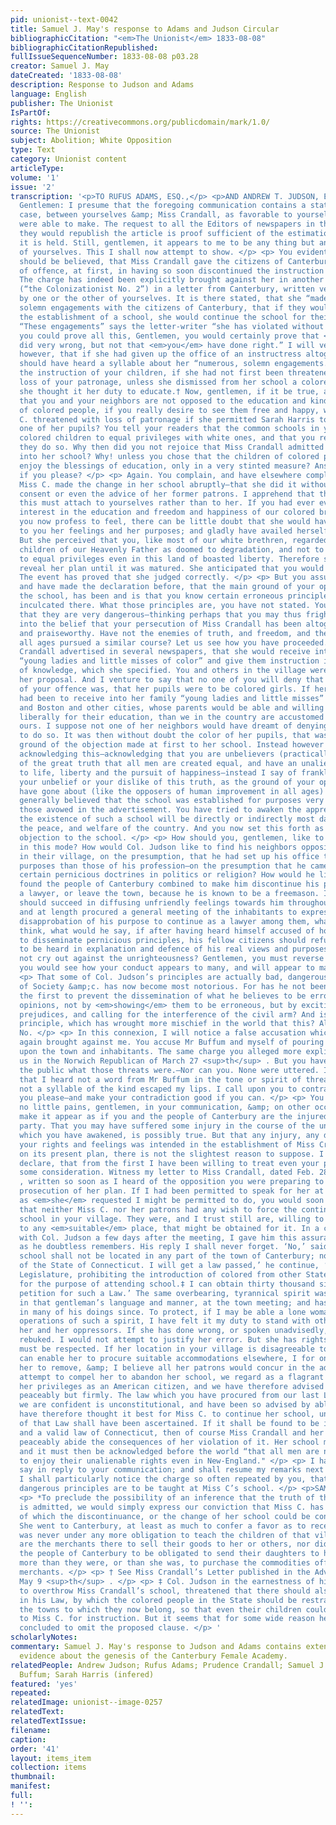 ```yaml
---
pid: unionist--text-0042
title: Samuel J. May's response to Adams and Judson Circular
bibliographicCitation: "<em>The Unionist</em> 1833-08-08"
bibliographicCitationRepublished: 
fullIssueSequenceNumber: 1833-08-08 p03.28
creator: Samuel J. May
dateCreated: '1833-08-08'
description: Response to Judson and Adams
language: English
publisher: The Unionist
IsPartOf: 
rights: https://creativecommons.org/publicdomain/mark/1.0/
source: The Unionist
subject: Abolition; White Opposition
type: Text
category: Unionist content
articleType: 
volume: '1'
issue: '2'
transcription: '<p>TO RUFUS ADAMS, ESQ.,</p> <p>AND ANDREW T. JUDSON, ESQ.</p> <p>
  Gentlemen: I presume that the foregoing communication contains a statement of the
  case, between yourselves &amp; Miss Crandall, as favorable to yourselves, as you
  were able to make. The request to all the Editors of newspapers in the state, that
  they would republish the article is proof sufficient of the estimation in which
  it is held. Still, gentlemen, it appears to me to be any thing but an exculpation
  of yourselves. This I shall now attempt to show. </p> <p> You evidently intend it
  should be believed, that Miss Crandall gave the citizens of Canterbury just cause
  of offence, at first, in having so soon discontinued the instruction of their daughters.
  The charge has indeed been explicitly brought against her in another periodical
  (“the Colonizationist No. 2”) in a letter from Canterbury, written very probably
  by one or the other of yourselves. It is there stated, that she “made numerous and
  solemn engagements with the citizens of Canterbury, that if they would aid her in
  the establishment of a school, she would continue the school for their children.
  “These engagements” says the letter-writer “she has violated without excuse.” If
  you could prove all this, Gentlemen, you would certainly prove that <em>she</em>
  did very wrong, but not that <em>you</em> have done right.” I will venture to say
  however, that if she had given up the office of an instructress altogether, we never
  should have heard a syllable about her “numerous, solemn engagements.” And discontinued
  the instruction of your children, if she had not first been threatened with the
  loss of your patronage, unless she dismissed from her school a colored girl, whom
  she thought it her duty to educate.† Now, gentlemen, if it be true, as you assert,
  that you and your neighbors are not opposed to the education and kind treatment
  of colored people, if you really desire to see them free and happy, why was Miss
  C. threatened with loss of patronage if she permitted Sarah Harris to continue as
  one of her pupils? You tell your readers that the common schools in your town admit
  colored children to equal privileges with white ones, and that you rejoice that
  they do so. Why then did you not rejoice that Miss Crandall admitted a colored girl
  into her school? Why! unless you chose that the children of colored people should
  enjoy the blessings of education, only in a very stinted measure? Answer me this
  if you please? </p> <p> Again. You complain, and have elsewhere complained that
  Miss C. made the change in her school abruptly—that she did it without asking the
  consent or even the advice of her former patrons. I apprehend that the blame for
  this must attach to yourselves rather than to her. If you had ever evinced, that
  interest in the education and freedom and happiness of our colored brethren, which
  you now profess to feel, there can be little doubt that she would have disclosed
  to you her feelings and her purposes; and gladly have availed herself of your assistance.
  But she perceived that you, like most of our white brethren, regarded the colored
  children of our Heavenly Father as doomed to degradation, and not to be admitted
  to equal privileges even in this land of boasted liberty. Therefore she did not
  reveal her plan until it was matured. She anticipated that you would oppose it.
  The event has proved that she judged correctly. </p> <p> But you assure your fellow-citizens,
  and have made the declaration before, that the main ground of your opposition to
  the school, has been and is that you know certain erroneous principles were to be
  inculcated there. What those principles are, you have not stated. You <em>assert</em>
  that they are very dangerous—thinking perhaps that you may thus frighten the community
  into the belief that your persecution of Miss Crandall has been altogether reasonable,
  and praiseworthy. Have not the enemies of truth, and freedom, and the Gospel in
  all ages pursued a similar course? Let us see how you have proceeded. </p> <p> Miss
  Crandall advertised in several newspapers, that she would receive into her family
  “young ladies and little misses of color” and give them instruction in certain branches
  of knowledge, which she specified. You and others in the village were offended at
  her proposal. And I venture to say that no one of you will deny that the real ground
  of your offence was, that her pupils were to be colored girls. If her proposals
  had been to receive into her family “young ladies and little misses” from New-York
  and Boston and other cities, whose parents would be able and willing to pay more
  liberally for their education, than we in the country are accustomed to pay for
  ours. I suppose not one of her neighbors would have dreamt of denying her the right
  to do so. It was then without doubt the color of her pupils, that was the whole
  ground of the objection made at first to her school. Instead however of frankly
  acknowledging this—acknowledging that you are unbelievers (practically at least)
  of the great truth that all men are created equal, and have an unalienable right
  to life, liberty and the pursuit of happiness—instead I say of frankly acknowledging
  your unbelief or your dislike of this truth, as the ground of your opposition, you
  have gone about (like the opposers of human improvement in all ages) to make it
  generally believed that the school was established for purposes very different from
  those avowed in the advertisement. You have tried to awaken the apprehension that
  the existence of such a school will be directly or indirectly most dangerous to
  the peace, and welfare of the country. And you now set this forth as your principal
  objection to the school. </p> <p> How should you, gentlemen, like to be dealt with
  in this mode? How would Col. Judson like to find his neighbors opposing his location
  in their village, on the presumption, that he had set up his office there, for other
  purposes than those of his profession—on the presumption that he came there to disseminate
  certain pernicious doctrines in politics or religion? How would he like it, if he
  found the people of Canterbury combined to make him discontinue his practice as
  a lawyer, or leave the town, because he is known to be a freemason. If his neighbors
  should succeed in diffusing unfriendly feelings towards him throughout the town,
  and at length procured a general meeting of the inhabitants to express their unqualified
  disapprobation of his purpose to continue as a lawyer among them, what would he
  think, what would he say, if after having heard himself accused of holding and intending
  to disseminate pernicious principles, his fellow citizens should refuse his permission
  to be heard in explanation and defence of his real views and purposes? Would he
  not cry out against the unrighteousness? Gentlemen, you must reverse the case, if
  you would see how your conduct appears to many, and will appear to many more. </p>
  <p> That some of Col. Judson’s principles are actually bad, dangerous to the peace
  of Society &amp;c. has now become most notorious. For has he not been laboring from
  the first to prevent the dissemination of what he believes to be erroneous and dangerous
  opinions, not by <em>showing</em> them to be erroneous, but by exciting the popular
  prejudices, and calling for the interference of the civil arm? And is there any
  principle, which has wrought more mischief in the world that this? All history answers,
  No. </p> <p> In this connexion, I will notice a false accusation which you have
  again brought against me. You accuse Mr Buffum and myself of pouring out threats
  upon the town and inhabitants. The same charge you alleged more explicitly against
  us in the Norwich Republican of March 27 <sup>th</sup> . But you have never informed
  the public what those threats were.—Nor can you. None were uttered. I now declare,
  that I heard not a word from Mr Buffum in the tone or spirit of threat; and that
  not a syllable of the kind escaped my lips. I call upon you to contradict me if
  you please—and make your contradiction good if you can. </p> <p> You have taken
  no little pains, gentlemen, in your communication, &amp; on other occasions, to
  make it appear as if you and the people of Canterbury are the injured, suffering
  party. That you may have suffered some injury in the course of the unhappy collision,
  which you have awakened, is possibly true. But that any injury, any disregard to
  your rights and feelings was intended in the establishment of Miss Crandall’s school
  on its present plan, there is not the slightest reason to suppose. I can most solemnly
  declare, that from the first I have been willing to treat even your prejudices with
  some consideration. Witness my letter to Miss Crandall, dated Feb. 28 <sup>th</sup>
  , written so soon as I heard of the opposition you were preparing to make to the
  prosecution of her plan. If I had been permitted to speak for her at your town meeting,
  as <em>she</em> requested I might be permitted to do, you would soon have learnt
  that neither Miss C. nor her patrons had any wish to force the continuance of her
  school in your village. They were, and I trust still are, willing to have it removed
  to any <em>suitable</em> place, that might be obtained for it. In a conversation
  with Col. Judson a few days after the meeting, I gave him this assurance distinctly;
  as he doubtless remembers. His reply I shall never forget. ‘No,’ said he, ‘that
  school shall not be located in any part of the town of Canterbury; no—not in part
  of the State of Connecticut. I will get a law passed,’ he continue, ‘by our next
  Legislature, prohibiting the introduction of colored from other States into this
  for the purpose of attending school.‡ I can obtain thirty thousand signers to a
  petition for such a Law.’ The same overbearing, tyrannical spirit was conspicuous
  in that gentleman’s language and manner, at the town meeting; and has been too apparent
  in many of his doings since. To protect, if I may be able a lone woman from the
  operations of such a spirit, I have felt it my duty to stand with others between
  her and her oppressors. If she has done wrong, or spoken unadvisedly, let her be
  rebuked. I would not attempt to justify her error. But she has rights, and they
  must be respected. If her location in your village is disagreeable to you, and you
  can enable her to procure suitable accommodations elsewhere, I for one should advise
  her to remove, &amp; I believe all her patrons would concur in the advice. But your
  attempt to compel her to abandon her school, we regard as a flagrant violation of
  her privileges as an American citizen, and we have therefore advised her to resist,
  peaceably but firmly. The law which you have procured from our last Legislature,
  we are confident is unconstitutional, and have been so advised by able civilians.—We
  have therefore thought it best for Miss C. to continue her school, until the validity
  of that Law shall have been ascertained. If it shall be found to be indeed a good
  and a valid law of Connecticut, then of course Miss Crandall and her patrons will
  peaceably abide the consequences of her violation of it. Her school must be abandoned;
  and it must then be acknowledged before the world “that all men are not permitted
  to enjoy their unalienable rights even in New-England." </p> <p> I have more to
  say in reply to your communication; and shall resume my remarks next week; when
  I shall particularly notice the charge so often repeated by you, that false and
  dangerous principles are to be taught at Miss C’s school. </p> <p>SAMUEL J. MAY</p>
  <p> *To preclude the possibility of an inference that the truth of this accusation
  is admitted, we would simply express our conviction that Miss C. has made no engagements,
  of which the discontinuance, or the change of her school could be considered a violation.
  She went to Canterbury, at least as much to confer a favor as to receive one, and
  was never under any more obligation to teach the children of that village, than
  are the merchants there to sell their goods to her or others, nor did she suppose
  the people of Canterbury to be obligated to send their daughters to her school,
  more than they were, or than she was, to purchase the commodities offered by those
  merchants. </p> <p> † See Miss Crandall’s Letter published in the Advertiser of
  May 9 <sup>th</sup> . </p> <p> ‡ Col. Judson in the earnestness of his determination
  to overthrow Miss Crandall’s school, threatened that there should also be a clause
  in his Law, by which the colored people in the State should be restrained within
  the towns to which they now belong, so that even their children could not be sent
  to Miss C. for instruction. But it seems that for some wide reason he has since
  concluded to omit the proposed clause. </p> '
scholarlyNotes: 
commentary: Samuel J. May's response to Judson and Adams contains extensive primary
  evidence about the genesis of the Canterbury Female Academy.
relatedPeople: Andrew Judson; Rufus Adams; Prudence Crandall; Samuel J. May; Arnold
  Buffum; Sarah Harris (infered)
featured: 'yes'
repeated: 
relatedImage: unionist--image-0257
relatedText: 
relatedTextIssue: 
filename: 
caption: 
order: '41'
layout: items_item
collection: items
thumbnail: 
manifest: 
full: 
! '': 
---
```

